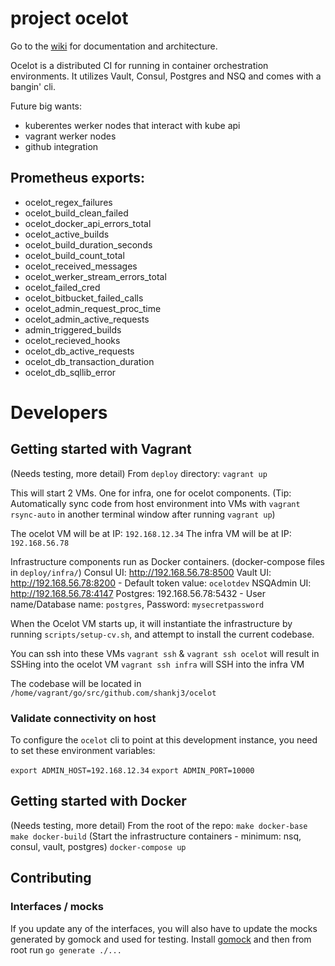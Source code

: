 # project ocelot

Go to the [wiki](https://github.com/shankj3/ocelot/wiki) for documentation and architecture.

Ocelot is a distributed CI for running in container orchestration environments. It utilizes Vault, Consul, Postgres and NSQ and comes with a bangin' cli.


Future big wants:
- kuberentes werker nodes that interact with kube api
- vagrant werker nodes
- github integration

## Prometheus exports:
- ocelot_regex_failures
- ocelot_build_clean_failed
- ocelot_docker_api_errors_total
- ocelot_active_builds
- ocelot_build_duration_seconds
- ocelot_build_count_total
- ocelot_received_messages
- ocelot_werker_stream_errors_total
- ocelot_failed_cred
- ocelot_bitbucket_failed_calls
- ocelot_admin_request_proc_time
- ocelot_admin_active_requests
- admin_triggered_builds
- ocelot_recieved_hooks
- ocelot_db_active_requests
- ocelot_db_transaction_duration
- ocelot_db_sqllib_error

# Developers
## Getting started with Vagrant
(Needs testing, more detail)
From `deploy` directory:
`vagrant up`

This will start 2 VMs. One for infra, one for ocelot components.
(Tip: Automatically sync code from host environment into VMs with `vagrant rsync-auto` in another terminal window after running `vagrant up`)

The ocelot VM will be at IP: `192.168.12.34`
The infra VM will be at IP: `192.168.56.78`

Infrastructure components run as Docker containers. (docker-compose files in `deploy/infra/`)
Consul UI: http://192.168.56.78:8500
Vault UI: http://192.168.56.78:8200 - Default token value: `ocelotdev`
NSQAdmin UI: http://192.168.56.78:4147
Postgres: 192.168.56.78:5432 - User name/Database name: `postgres`, Password: `mysecretpassword`

When the Ocelot VM starts up, it will instantiate the infrastructure by running `scripts/setup-cv.sh`, and attempt to install the current codebase.

You can ssh into these VMs
`vagrant ssh` & `vagrant ssh ocelot` will result in SSHing into the ocelot VM
`vagrant ssh infra` will SSH into the infra VM

The codebase will be located in `/home/vagrant/go/src/github.com/shankj3/ocelot`

### Validate connectivity on host
To configure the `ocelot` cli to point at this development instance, you need to set these environment variables:

`export ADMIN_HOST=192.168.12.34`
`export ADMIN_PORT=10000`

## Getting started with Docker
(Needs testing, more detail)
From the root of the repo:
`make docker-base`
`make docker-build`
(Start the infrastructure containers - minimum: nsq, consul, vault, postgres)
`docker-compose up`

## Contributing 

### Interfaces / mocks 

If you update any of the interfaces, you will also have to update the mocks generated by gomock and used for testing. Install [gomock](https://github.com/golang/mock) and then from root run `go generate ./...` 